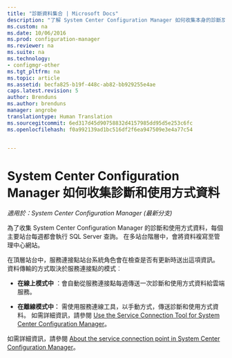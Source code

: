 ```yaml
---
title: "診斷資料集合 | Microsoft Docs"
description: "了解 System Center Configuration Manager 如何收集本身的診斷及使用方式資料。"
ms.custom: na
ms.date: 10/06/2016
ms.prod: configuration-manager
ms.reviewer: na
ms.suite: na
ms.technology:
- configmgr-other
ms.tgt_pltfrm: na
ms.topic: article
ms.assetid: becfa825-b19f-448c-ab82-bb929255e4ae
caps.latest.revision: 5
author: Brenduns
ms.author: brenduns
manager: angrobe
translationtype: Human Translation
ms.sourcegitcommit: 6ed317d45d90758832d4157985dd95d5e253c6fc
ms.openlocfilehash: f0a992139ad1bc516df2f6ea947509e3e4a77c54


---
```

# <a name="how-diagnostics-and-usage-data-is-collected-by-system-center-configuration-manager"></a>System Center Configuration Manager 如何收集診斷和使用方式資料

*適用於：System Center Configuration Manager (最新分支)*

為了收集 System Center Configuration Manager 的診斷和使用方式資料，每個主要站台每週都會執行 SQL Server 查詢。 在多站台階層中，會將資料複寫至管理中心網站。  

在頂層站台中，服務連接點站台系統角色會在檢查是否有更新時送出這項資訊。 資料傳輸的方式取決於服務連接點的模式︰  

-   **在線上模式中** ：會自動從服務連接點每週傳送一次診斷和使用方式資料給雲端服務。  

-   **在離線模式中︰** 需使用服務連線工具，以手動方式，傳送診斷和使用方式資料。 如需詳細資訊，請參閱 [Use the Service Connection Tool for System Center Configuration Manager](../../../core/servers/manage/use-the-service-connection-tool.md)。  

如需詳細資訊，請參閱 [About the service connection point in System Center Configuration Manager](../../../core/servers/deploy/configure/about-the-service-connection-point.md)。  



<!--HONumber=Dec16_HO3-->


